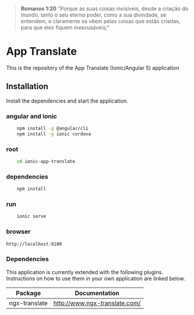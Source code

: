 > **Romanos 1:20** "Porque as suas coisas invisíveis, desde a criação do mundo, tanto o seu eterno poder, como a sua divindade, se entendem, e claramente se vêem pelas coisas que estão criadas, para que eles fiquem inescusáveis;"

# App Translate

This is the repository of the App Translate (Ionic/Angular 5) application

## Installation

Install the dependencies and start the application.

### angular and ionic

``` sh
    npm install -g @angular/cli
    npm install -g ionic cordova
```

### root

```sh
    cd ionic-app-translate
```

### dependencies

```sh
    npm install
```

### run

```sh
    ionic serve
```

### browser

```sh
http://localhost:8100
```

### Dependencies

This application is currently extended with the following plugins. Instructions on how to use them in your own application are linked below.

| Package | Documentation |
| ------ | ------ |
| ngx-translate | http://www.ngx-translate.com/ |
